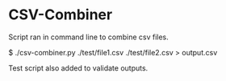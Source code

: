 # CSV-Combiner

Script ran in command line to combine csv files.

  $ ./csv-combiner.py ./test/file1.csv ./test/file2.csv > output.csv
  
Test script also added to validate outputs.

